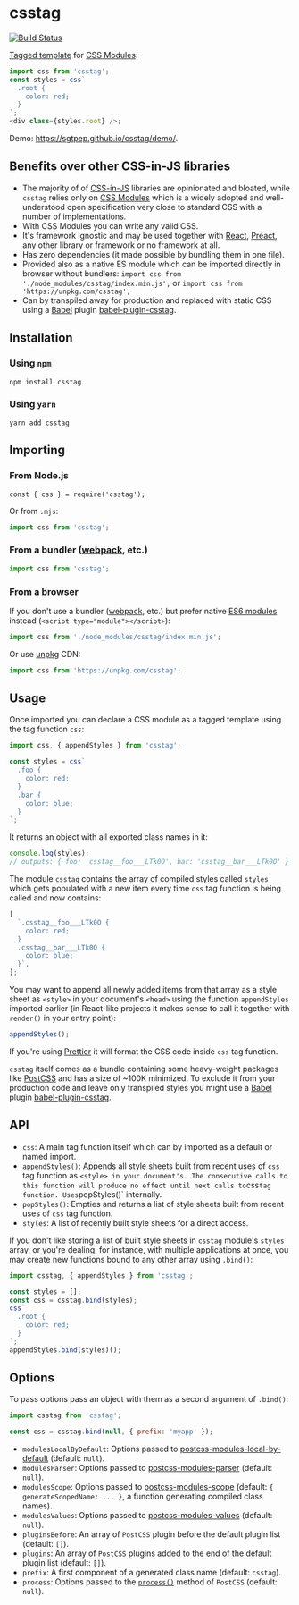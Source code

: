 # csstag

[![Build Status](https://travis-ci.org/sgtpep/csstag.svg?branch=master)](https://travis-ci.org/sgtpep/csstag)

[Tagged template](https://developer.mozilla.org/en-US/docs/Web/JavaScript/Reference/Template_literals#Tagged_templates) for [CSS Modules](https://github.com/css-modules/css-modules):

```javascript
import css from 'csstag';
const styles = css`
  .root {
    color: red;
  }
`;
<div class={styles.root} />;
```

Demo: https://sgtpep.github.io/csstag/demo/.

## Benefits over other CSS-in-JS libraries

- The majority of of [CSS-in-JS](https://github.com/tuchk4/awesome-css-in-js) libraries are opinionated and bloated, while `csstag` relies only on [CSS Modules](https://github.com/css-modules/css-modules) which is a widely adopted and well-understood open specification very close to standard CSS with a number of implementations.
- With CSS Modules you can write any valid CSS.
- It's framework ignostic and may be used together with [React](https://reactjs.org/), [Preact](https://preactjs.com/), any other library or framework or no framework at all.
- Has zero dependencies (it made possible by bundling them in one file).
- Provided also as a native ES module which can be imported directly in browser without bundlers: `import css from './node_modules/csstag/index.min.js';` or `import css from 'https://unpkg.com/csstag';`
- Can by transpiled away for production and replaced with static CSS using a [Babel](https://babeljs.io/) plugin [babel-plugin-csstag](https://github.com/sgtpep/csstag/tree/master/babel-plugin-csstag).

## Installation

### Using `npm`

```shell
npm install csstag
```

### Using `yarn`

```shell
yarn add csstag
```

## Importing

### From Node.js

```shelljavascript
const { css } = require('csstag');
```

Or from `.mjs`:

```javascript
import css from 'csstag';
```

### From a bundler ([webpack](https://webpack.js.org/), etc.)

```javascript
import css from 'csstag';
```

### From a browser

If you don't use a bundler ([webpack](https://webpack.js.org/), etc.) but prefer native [ES6 modules](http://exploringjs.com/es6/ch_modules.html) instead (`<script type="module"></script>`):

```javascript
import css from './node_modules/csstag/index.min.js';
```

Or use [unpkg](https://unpkg.com/) CDN:

```javascript
import css from 'https://unpkg.com/csstag';
```

## Usage

Once imported you can declare a CSS module as a tagged template using the tag function `css`:

```javascript
import css, { appendStyles } from 'csstag';

const styles = css`
  .foo {
    color: red;
  }
  .bar {
    color: blue;
  }
`;
```

It returns an object with all exported class names in it:

```javascript
console.log(styles);
// outputs: { foo: 'csstag__foo___LTk0O', bar: 'csstag__bar___LTk0O' }
```

The module `csstag` contains the array of compiled styles called `styles` which gets populated with a new item every time `css` tag function is being called and now contains:

```javascript
[
  `.csstag__foo___LTk0O {
    color: red;
  }
  .csstag__bar___LTk0O {
    color: blue;
  }`,
];
```

You may want to append all newly added items from that array as a style sheet as `<style>` in your document's `<head>` using the function `appendStyles` imported earlier (in React-like projects it makes sense to call it together with `render()` in your entry point):

```javascript
appendStyles();
```

If you're using [Prettier](https://prettier.io/) it will format the CSS code inside `css` tag function.

`csstag` itself comes as a bundle containing some heavy-weight packages like [PostCSS](https://postcss.org/) and has a size of ~100K minimized. To exclude it from your production code and leave only transpiled styles you might use a [Babel](https://babeljs.io/) plugin [babel-plugin-csstag](https://github.com/sgtpep/csstag/tree/master/babel-plugin-csstag).

## API

- `css`: A main tag function itself which can by imported as a default or named import.
- `appendStyles()`: Appends all style sheets built from recent uses of `css` tag function as `<style> in your document's`<head>`. The consecutive calls to this function will produce no effect until next calls to`css`tag function. Uses`popStyles()` internally.
- `popStyles()`: Empties and returns a list of style sheets built from recent uses of `css` tag function.
- `styles`: A list of recently built style sheets for a direct access.

If you don't like storing a list of built style sheets in `csstag` module's `styles` array, or you're dealing, for instance, with multiple applications at once, you may create new functions bound to any other array using `.bind()`:

```javascript
import csstag, { appendStyles } from 'csstag';

const styles = [];
const css = csstag.bind(styles);
css`
  .root {
    color: red;
  }
`;
appendStyles.bind(styles)();
```

## Options

To pass options pass an object with them as a second argument of `.bind()`:

```javascript
import csstag from 'csstag';

const css = csstag.bind(null, { prefix: 'myapp' });
```

- `modulesLocalByDefault`: Options passed to [postcss-modules-local-by-default](https://www.npmjs.com/package/postcss-modules-local-by-default) (default: `null`).
- `modulesParser`: Options passed to [postcss-modules-parser](https://www.npmjs.com/package/postcss-modules-parser) (default: `null`).
- `modulesScope`: Options passed to [postcss-modules-scope](https://www.npmjs.com/package/postcss-modules-scope) (default: `{ generateScopedName: ... }`, a function generating compiled class names).
- `modulesValues`: Options passed to [postcss-modules-values](https://www.npmjs.com/package/postcss-modules-values) (default: `null`).
- `pluginsBefore`: An array of `PostCSS` plugin before the default plugin list (default: `[]`).
- `plugins`: An array of `PostCSS` plugins added to the end of the default plugin list (default: `[]`).
- `prefix`: A first component of a generated class name (default: `csstag`).
- `process`: Options passed to the [`process()`](https://api.postcss.org/Processor.html#process) method of `PostCSS` (default: `null`).
